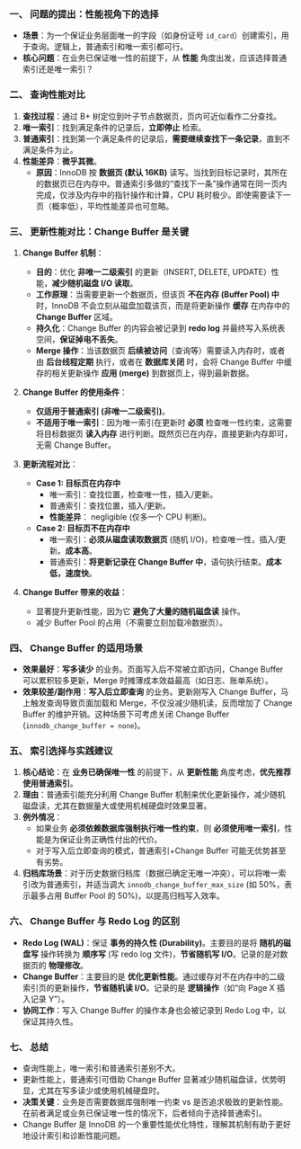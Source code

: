 
### 一、 问题的提出：性能视角下的选择

*   **场景**：为一个保证业务层面唯一的字段（如身份证号 `id_card`）创建索引，用于查询。逻辑上，普通索引和唯一索引都可行。
*   **核心问题**：在业务已保证唯一性的前提下，从 **性能** 角度出发，应该选择普通索引还是唯一索引？

### 二、 查询性能对比

1.  **查找过程**：通过 B+ 树定位到叶子节点数据页，页内可近似看作二分查找。
2.  **唯一索引**：找到满足条件的记录后，**立即停止** 检索。
3.  **普通索引**：找到第一个满足条件的记录后，**需要继续查找下一条记录**，直到不满足条件为止。
4.  **性能差异**：**微乎其微**。
    *   **原因**：InnoDB 按 **数据页 (默认 16KB)** 读写。当找到目标记录时，其所在的数据页已在内存中。普通索引多做的“查找下一条”操作通常在同一页内完成，仅涉及内存中的指针操作和计算，CPU 耗时极少。即使需要读下一页（概率低），平均性能差异也可忽略。

### 三、 更新性能对比：Change Buffer 是关键

1.  **Change Buffer 机制**：
    *   **目的**：优化 **非唯一二级索引** 的更新（INSERT, DELETE, UPDATE）性能，**减少随机磁盘 I/O 读取**。
    *   **工作原理**：当需要更新一个数据页，但该页 **不在内存 (Buffer Pool) 中** 时，InnoDB 不会立刻从磁盘加载该页，而是将更新操作 **缓存** 在内存中的 **Change Buffer** 区域。
    *   **持久化**：Change Buffer 的内容会被记录到 **redo log** 并最终写入系统表空间，**保证掉电不丢失**。
    *   **Merge 操作**：当该数据页 **后续被访问**（查询等）需要读入内存时，或者由 **后台线程定期** 执行，或者在 **数据库关闭** 时，会将 Change Buffer 中缓存的相关更新操作 **应用 (merge)** 到数据页上，得到最新数据。

2.  **Change Buffer 的使用条件**：
    *   **仅适用于普通索引 (非唯一二级索引)**。
    *   **不适用于唯一索引**：因为唯一索引在更新时 **必须** 检查唯一性约束，这需要将目标数据页 **读入内存** 进行判断。既然页已在内存，直接更新内存即可，无需 Change Buffer。

3.  **更新流程对比**：
    *   **Case 1: 目标页在内存中**
        *   唯一索引：查找位置，检查唯一性，插入/更新。
        *   普通索引：查找位置，插入/更新。
        *   **性能差异**： negligible (仅多一个 CPU 判断)。
    *   **Case 2: 目标页不在内存中**
        *   唯一索引：**必须从磁盘读取数据页** (随机 I/O)，检查唯一性，插入/更新。**成本高**。
        *   普通索引：**将更新记录在 Change Buffer 中**，语句执行结束。**成本低，速度快**。

4.  **Change Buffer 带来的收益**：
    *   显著提升更新性能，因为它 **避免了大量的随机磁盘读** 操作。
    *   减少 Buffer Pool 的占用（不需要立刻加载冷数据页）。

### 四、 Change Buffer 的适用场景

*   **效果最好**：**写多读少** 的业务。页面写入后不常被立即访问，Change Buffer 可以累积较多更新，Merge 时摊薄成本效益最高（如日志、账单系统）。
*   **效果较差/副作用**：**写入后立即查询** 的业务。更新刚写入 Change Buffer，马上触发查询导致页面加载和 Merge，不仅没减少随机读，反而增加了 Change Buffer 的维护开销。这种场景下可考虑关闭 Change Buffer (`innodb_change_buffer = none`)。

### 五、 索引选择与实践建议

1.  **核心结论**：在 **业务已确保唯一性** 的前提下，从 **更新性能** 角度考虑，**优先推荐使用普通索引**。
2.  **理由**：普通索引能充分利用 Change Buffer 机制来优化更新操作，减少随机磁盘读，尤其在数据量大或使用机械硬盘时效果显著。
3.  **例外情况**：
    *   如果业务 **必须依赖数据库强制执行唯一性约束**，则 **必须使用唯一索引**，性能是为保证业务正确性付出的代价。
    *   对于写入后立即查询的模式，普通索引+Change Buffer 可能无优势甚至有劣势。
4.  **归档库场景**：对于历史数据归档库（数据已确定无唯一冲突），可以将唯一索引改为普通索引，并适当调大 `innodb_change_buffer_max_size` (如 50%，表示最多占用 Buffer Pool 的 50%)，以提高归档写入效率。

### 六、 Change Buffer 与 Redo Log 的区别

*   **Redo Log (WAL)**：保证 **事务的持久性 (Durability)**。主要目的是将 **随机的磁盘写** 操作转换为 **顺序写** (写 redo log 文件)，**节省随机写 I/O**。记录的是对数据页的 **物理修改**。
*   **Change Buffer**：主要目的是 **优化更新性能**。通过缓存对不在内存中的二级索引页的更新操作，**节省随机读 I/O**。记录的是 **逻辑操作**（如“向 Page X 插入记录 Y”）。
*   **协同工作**：写入 Change Buffer 的操作本身也会被记录到 Redo Log 中，以保证其持久性。

### 七、 总结

*   查询性能上，唯一索引和普通索引差别不大。
*   更新性能上，普通索引可借助 Change Buffer 显著减少随机磁盘读，优势明显，尤其在写多读少或使用机械硬盘时。
*   **决策关键**：业务是否需要数据库强制唯一约束 vs 是否追求极致的更新性能。在前者满足或业务已保证唯一性的情况下，后者倾向于选择普通索引。
*   Change Buffer 是 InnoDB 的一个重要性能优化特性，理解其机制有助于更好地设计索引和诊断性能问题。

